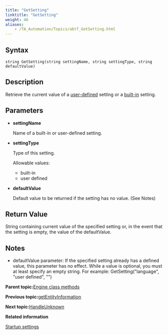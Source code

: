 ```yaml
--- 
title: "GetSetting"
linktitle: "GetSetting"
weight: 46
aliases: 
    - /TA_Automation/Topics/abtf_GetSetting.html
---
```


## Syntax

`string GetSetting(string settingName, string settingType, string defaultValue)`

## Description

Retrieve the current value of a [user-defined](aut_defining_user_defined_settings.html) setting or a [built-in](Built_in_settings.html) setting.

## Parameters

-   **settingName**

    Name of a built-in or user-defined setting.

-   **settingType**

    Type of this setting.

    Allowable values:

    -   built-in
    -   user defined
-   **defaultValue**

    Default value to be returned if the setting has no value. \(See Notes\)


## Return Value

String containing current value of the specified setting or, in the event that the setting is empty, the value of the defaultValue.

## Notes

-   defaultValue parameter: If the specified setting already has a defined value, this parameter has no effect. While a value is optional, you must at least specify an empty string. For example: GetSetting\("language", "user defined", ""\)

**Parent topic:**[Engine class methods](/TA_Automation/Topics/abtf_Engine_classes.html)

**Previous topic:**[getEntityInformation](/TA_Automation/Topics/abtf_getEntityInformation.html)

**Next topic:**[HandleUnknown](/TA_Automation/Topics/abtf_HandleUnknown.html)

**Related information**  


[Startup settings](/TA_Automation/Topics/aut_startup_settings.html)

